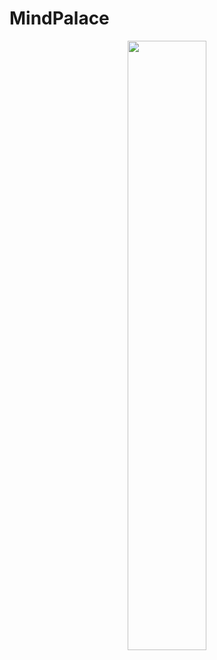 # MindPalace
<p align="center">
<a href="https://play.google.com/store/apps/details?id=com.anadol.mindpalace" Target="_blank"><img src="https://cdn.rawgit.com/steverichey/google-play-badge-svg/master/img/ru_get.svg" width="50%"> </a>
</p>
